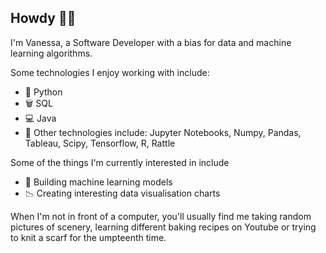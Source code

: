 ## Howdy 💃🏽
I'm Vanessa, a Software Developer with a bias for data and machine learning algorithms.

Some technologies I enjoy working with include:
- 🐍 Python
- 🗑️ SQL
- 💻 Java
- 🧰 Other technologies include: Jupyter Notebooks, Numpy, Pandas, Tableau, Scipy, Tensorflow, R, Rattle

Some of the things I'm currently interested in include
- 🔭 Building machine learning models
- 📉 Creating interesting data visualisation charts

When I'm not in front of a computer, you'll usually find me taking random pictures of scenery, learning different baking recipes on Youtube or trying to knit a scarf for the umpteenth time.
<!--
**Vanneka/Vanneka** is a ✨ _special_ ✨ repository because its `README.md` (this file) appears on your GitHub profile.

Here are some ideas to get you started:

- 🔭 I’m currently working on ...
- 🌱 I’m currently learning ...
- 👯 I’m looking to collaborate on ...
- 🤔 I’m looking for help with ...
- 💬 Ask me about ...
- 📫 How to reach me: ...
- 😄 Pronouns: ...
- ⚡ Fun fact: ...
-->
